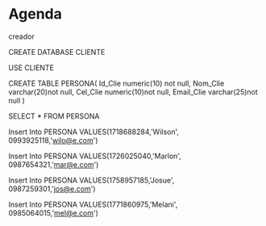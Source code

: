 # Agenda
creador

CREATE DATABASE CLIENTE

USE CLIENTE

CREATE TABLE PERSONA(
Id_Clie numeric(10) not null,
Nom_Clie varchar(20)not null,
Cel_Clie numeric(10)not null,
Email_Clie varchar(25)not null
)

SELECT * FROM PERSONA

Insert Into PERSONA VALUES(1718688284,'Wilson', 0993925118,'wilo@e.com')

Insert Into PERSONA VALUES(1726025040,'Marlon', 0987654321,'mar@e.com')

Insert Into PERSONA VALUES(1758957185,'Josue', 0987259301,'jos@e.com')

Insert Into PERSONA VALUES(1771860975,'Melani', 0985064015,'mel@e.com')
